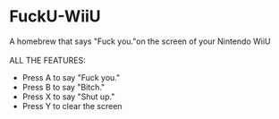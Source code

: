 # FuckU-WiiU
A homebrew that says "Fuck you."on the screen of your Nintendo WiiU<br />
<br />
ALL THE FEATURES:<br />
- Press A to say "Fuck you."
- Press B to say "Bitch."
- Press X to say "Shut up."
- Press Y to clear the screen
